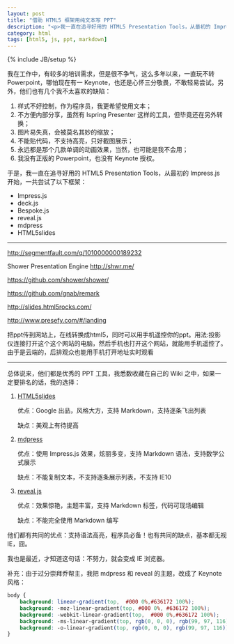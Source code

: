 ```yaml
---
layout: post
title: "借助 HTML5 框架用纯文本写 PPT"
description: "<p>我一直在追寻好用的 HTML5 Presentation Tools，从最初的 Impress.js 开始，一共尝试了以下框架：</p><ul><li>Impress.js</li><li>deck.js</li><li>Bespoke.js</li><li>reveal.js</li><li>mdpress</li><li>HTML5slides</li></ul><p>总体说来，他们都是优秀的 PPT 工具，我悉数收藏在自己的 Wiki 之中。</p>"
category: html
tags: [html5, js, ppt, markdown]
---
```

{% include JB/setup %}

我在工作中，有较多的培训需求，但是很不争气，这么多年以来，一直玩不转 Powerpoint，哪怕现在有一 Keynote，也还是心怀三分敬畏，不敢轻易尝试。另外，他们也有几个我不太喜欢的缺陷：

1. 样式不好控制，作为程序员，我更希望使用文本； 
2. 不方便内部分享，虽然有 Ispring Presenter 这样的工具，但毕竟还在另外转换； 
3. 图片易失真，会被莫名其妙的缩放；
4. 不能贴代码，不支持高亮，只好截图展示；
5. 永远都是那个几款单调的动画效果，当然，也可能是我不会用；
6. 我没有正版的 Powerpoint，也没有 Keynote 授权。

于是，我一直在追寻好用的 HTML5 Presentation Tools，从最初的 Impress.js 开始，一共尝试了以下框架：

- Impress.js
- deck.js
- Bespoke.js
- reveal.js
- mdpress
- HTML5slides


----

http://segmentfault.com/q/1010000000189232


Shower Presentation Engine http://shwr.me/ 

https://github.com/shower/shower/

 https://github.com/gnab/remark

 http://slides.html5rocks.com/

http://www.presefy.com/#/landing

把ppt传到网站上，在线转换成html5，同时可以用手机遥控你的ppt。用法:投影仪连接打开这个这个网站的电脑，然后手机也打开这个网站，就能用手机遥控了。由于是云端的，后排观众也能用手机打开地址实时观看




----

总体说来，他们都是优秀的 PPT 工具，我悉数收藏在自己的 Wiki 之中，如果一定要排名的话，我的选择：

1. [HTML5slides](http://www.chenzixin.com/demo/slides/)

	优点：Google 出品，风格大方，支持 Markdown，支持逐条飞出列表

	缺点：美观上有待提高

2. [mdpress](http://www.chenzixin.com/demo/mdpress/)

	优点：使用 Impress.js 效果，炫丽多变，支持 Markdown 语法，支持数学公式展示

	缺点：不能复制文本，不支持逐条展示列表，不支持 IE10

3. [reveal.js](http://www.chenzixin.com/demo/reveal/)

	优点：效果惊艳，主题丰富，支持 Markdown 标签，代码可现场编辑

	缺点：不能完全使用 Markdown 编写

他们都有共同的优点：支持语法高亮，程序员必备！也有共同的缺点，基本都无视 IE，囧。

我也是最近，才知道这句话：不努力，就会变成 IE 浏览器。

补充：由于过分崇拜乔帮主，我把 mdpress 和 reveal 的主题，改成了 Keynote 风格：

```css
body {
	background: linear-gradient(top,  #000 0%,#636172 100%); 
	background: -moz-linear-gradient(top, #000 0%, #636172 100%);
	background: -webkit-linear-gradient(top,  #000 0%,#636172 100%);
	background: -ms-linear-gradient(top, rgb(0, 0, 0), rgb(99, 97, 116));
	background: -o-linear-gradient(top, rgb(0, 0, 0), rgb(99, 97, 116));
}

